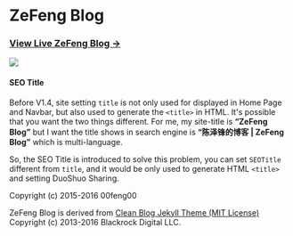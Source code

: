 # ZeFeng Blog

### [View Live ZeFeng Blog &rarr;](https://00feng00.github.io/)

![](https://00feng00.github.io/img/blog-desktop.jpg)



#### SEO Title

Before V1.4, site setting `title` is not only used for displayed in Home Page and Navbar, but also used to generate the `<title>` in HTML.
It's possible that you want the two things different. For me, my site-title is **“ZeFeng Blog”** but I want the title shows in search engine is **“陈泽锋的博客 | ZeFeng Blog”** which is multi-language.

So, the SEO Title is introduced to solve this problem, you can set `SEOTitle` different from `title`, and it would be only used to generate HTML `<title>` and setting DuoShuo Sharing.


Copyright (c) 2015-2016 00feng00

ZeFeng Blog is derived from [Clean Blog Jekyll Theme (MIT License)](https://github.com/BlackrockDigital/startbootstrap-clean-blog-jekyll/)
Copyright (c) 2013-2016 Blackrock Digital LLC.
